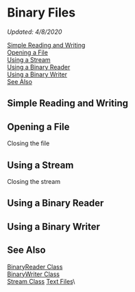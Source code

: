 # Binary Files
*Updated: 4/8/2020*

[Simple Reading and Writing](#simple-reading-and-writing) \
[Opening a File](#opening-a-file) \
[Using a Stream](#using-a-stream) \
[Using a Binary Reader](#using-a-binary-reader) \
[Using a Binary Writer](#using-a-binary-writer) \
[See Also](#see-also)

## Simple Reading and Writing

## Opening a File

Closing the file

## Using a Stream

Closing the stream

## Using a Binary Reader 

## Using a Binary Writer

## See Also

[BinaryReader Class]() \
[BinaryWriter Class]() \
[Stream Class]()
[Text Files](text-files.md)\ 
